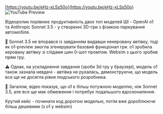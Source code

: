 <!--
date: 2025-02-02T23:23:04.361Z
-->


[https://youtu.be/eHz-xLSs50o](https://youtu.be/eHz-xLSs50o)
![YouTube Preview](https://img.youtube.com/vi/eHz-xLSs50o/mqdefault.jpg)


Відеоролик порівнює продуктивність двох топ моделей ШІ - OpenAI o1 та Anthropic Sonnet 3.5 - у створенні 3D-гри з фізикою паркування автомобіля.

🚗 Sonnet 3.5 не впорався із завданням видавши некеровану автівку, тоді як o1-preview змогла згенерувати базовий функціонал гри. o1 зробила керовану автівку зі слідами шин 0-шот промтом. Websim з цього зробив прям гру. 

⚠️ Однак, на ускладнення завдання (зроби 3d гру у браузері), модель o1 також зазнала невдачі - автівка не рухалась, демонструючи, що модель все ще не досягла рівня людського розробника.

🤖 Загалом, відео показує, що o1 є більш потужною моделлю, ніж Sonnet 3.5, але все ще має обмеження і потребує подальшого вдосконалення.

Крутий кейс - починати код дорогою моделью, потім вже дороблюючи більш дешевими (з o1 у websim)